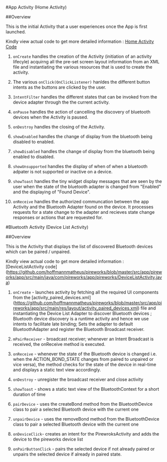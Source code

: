 #App Activity (Home Activity)

##Overview

This is the initial Activity that a user experiences once the App is first launched.

Kindly view actual code to get more detailed information : 
[Home Activity Code](https://github.com/hoffmannmatheus/pireworks/blob/master/src/app/pireworks/app/src/main/java/com/pireworks/app/pireworks/HomeActivity.java)

1. `onCreate` handles the creation of the Activity (initiation of an activity lifecyle) acquirng  all the pre-set screen layout information from an XML file and instantiating the various resources that is used to create the activity.

2. The various `onClick(OnClickListener)` hanldes the different button intents as the buttons are clicked by the user.

3. `IntentFilter` handles the different states that can be invoked from the device adapter through the the current activity.

4. `onPause` handles the action of cancelling the discovery of bluetooth devices when the Activity is paused.

5. `onDestroy` handles the closing of the Activity.

6. `showEnabled`  handles the change of display from the bluetooth being disabled to enabled.

7. `showDisabled`  handles the change of display from the bluetooth being enabled to disabled.

8. `showUnsupported` handles the display of when of when a bluetooth adpater is not supported or inactive on a device.

9. `showToast` handles the tiny widget display messages that are seen by the user when the state of the bluetooth adapter is changed from "Enabled" and the displaying of "Found Device".

10. `onReceive` handles the authorized communcation between the app Activity and the Bluetooth Adapter found on the device. It processes requests for a state change to the adapter and recieves state change responses or actions that are requested for.

#Bluetooth Activity (Device List Activity)

##Overview

This is the Activity that displays the list of discovered Bluetooth devices which can be paired / unpaired.

Kindly view actual code to get more detailed information : [DeviceListActivity code] (https://github.com/hoffmannmatheus/pireworks/blob/master/src/app/pireworks/app/src/main/java/com/pireworks/app/pireworks/DeviceListActivity.java)

1. `onCreate` -  launches activity by fetching all the required UI components from the [activity_paired_devices.xml] (https://github.com/hoffmannmatheus/pireworks/blob/master/src/app/pireworks/app/src/main/res/layout/activity_paired_devices.xml) file and instantiating the Device List Adapter to discover Bluetooth devices ; Bluetooth device discovery is a runtime activity and hence we use intents to facilitate late binding; Sets the adapter to default BluetoothAdapter and register the Bluetooth Broadcast receiver.

2. `mPairReceiver` - broadcast receiver; whenever an Intent Broadcast is received, the onReceive method is executed.

3. `onReceive` - whenever the state of the Bluetooth device is changed i.e. when the ACTION_BOND_STATE changes from paired to unpaired or vice versa), the method checks for the state of the device in real-time and displays a static text view accordingly.

4. `onDestroy` - unregister the broadcast receiver and close activity

5. `showToast` -  shows a static text view of the BluetoothContext for a short duration of time 

6. `pairDevice` - uses the createBond method from the BluetoothDevice class to pair a selected Bluetooth device with the current one

7. `unpairDevice` - uses the removeBond method from the BluetoothDevice class to pair a selected Bluetooth device with the current one

8. `onDeviceClick`- creates an intent for the PirewroksActivity and adds the device to the pireworks device list

9. `onPairButtonClick` - pairs the selected device if not already paired or unpairs the selected device if already in paired state.
